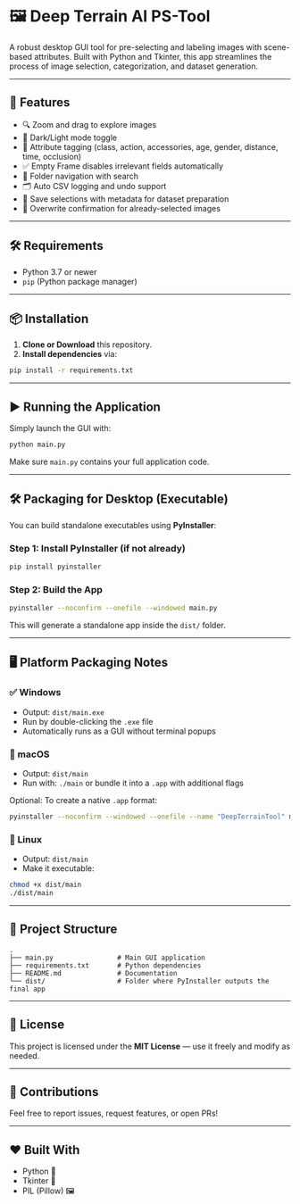 # 🖼️ Deep Terrain AI PS-Tool

A robust desktop GUI tool for pre-selecting and labeling images with scene-based attributes. Built with Python and Tkinter, this app streamlines the process of image selection, categorization, and dataset generation.

---

## 🚀 Features

- 🔍 Zoom and drag to explore images
- 🌙 Dark/Light mode toggle
- 🧬 Attribute tagging (class, action, accessories, age, gender, distance, time, occlusion)
- ✅ Empty Frame disables irrelevant fields automatically
- 📁 Folder navigation with search
- 🗂️ Auto CSV logging and undo support
- 💾 Save selections with metadata for dataset preparation
- 🔐 Overwrite confirmation for already-selected images

---

## 🛠 Requirements

- Python 3.7 or newer
- `pip` (Python package manager)

---

## 📦 Installation

1. **Clone or Download** this repository.
2. **Install dependencies** via:

```bash
pip install -r requirements.txt
```

---

## ▶️ Running the Application

Simply launch the GUI with:

```bash
python main.py
```

Make sure `main.py` contains your full application code.

---

## 🛠 Packaging for Desktop (Executable)

You can build standalone executables using **PyInstaller**:

### Step 1: Install PyInstaller (if not already)

```bash
pip install pyinstaller
```

### Step 2: Build the App

```bash
pyinstaller --noconfirm --onefile --windowed main.py
```

This will generate a standalone app inside the `dist/` folder.

---

## 🖥️ Platform Packaging Notes

### ✅ Windows

- Output: `dist/main.exe`
- Run by double-clicking the `.exe` file
- Automatically runs as a GUI without terminal popups

### 🍎 macOS

- Output: `dist/main`
- Run with: `./main` or bundle it into a `.app` with additional flags

Optional: To create a native `.app` format:
```bash
pyinstaller --noconfirm --windowed --onefile --name "DeepTerrainTool" main.py
```

### 🐧 Linux

- Output: `dist/main`
- Make it executable:
```bash
chmod +x dist/main
./dist/main
```

---

## 🧪 Project Structure

```
.
├── main.py                # Main GUI application
├── requirements.txt       # Python dependencies
├── README.md              # Documentation
└── dist/                  # Folder where PyInstaller outputs the final app
```

---

## 📃 License

This project is licensed under the **MIT License** — use it freely and modify as needed.

---

## 🤝 Contributions

Feel free to report issues, request features, or open PRs!

---

## ❤️ Built With

- Python 🐍
- Tkinter 🎨
- PIL (Pillow) 🖼️
